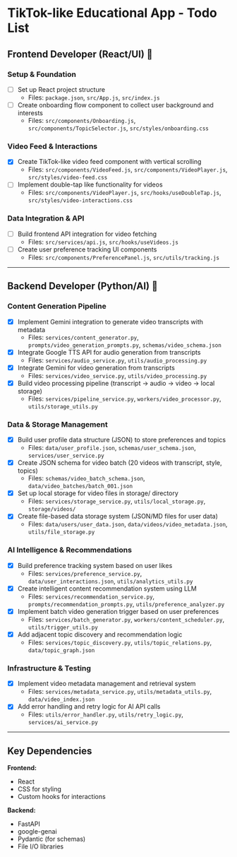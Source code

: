 # TikTok-like Educational App - Todo List

## Frontend Developer (React/UI) 🎨

### Setup & Foundation

- [ ] Set up React project structure
  - Files: `package.json`, `src/App.js`, `src/index.js`
- [ ] Create onboarding flow component to collect user background and interests
  - Files: `src/components/Onboarding.js`, `src/components/TopicSelector.js`, `src/styles/onboarding.css`

### Video Feed & Interactions

- [x] Create TikTok-like video feed component with vertical scrolling
  - Files: `src/components/VideoFeed.js`, `src/components/VideoPlayer.js`, `src/styles/video-feed.css`
- [ ] Implement double-tap like functionality for videos
  - Files: `src/components/VideoPlayer.js`, `src/hooks/useDoubleTap.js`, `src/styles/video-interactions.css`

### Data Integration & API

- [ ] Build frontend API integration for video fetching
  - Files: `src/services/api.js`, `src/hooks/useVideos.js`
- [ ] Create user preference tracking UI components
  - Files: `src/components/PreferencePanel.js`, `src/utils/tracking.js`

---

## Backend Developer (Python/AI) 🤖

### Content Generation Pipeline

- [x] Implement Gemini integration to generate video transcripts with metadata
  - Files: `services/content_generator.py`, `prompts/video_generation_prompts.py`, `schemas/video_schema.json`
- [x] Integrate Google TTS API for audio generation from transcripts
  - Files: `services/audio_service.py`, `utils/audio_processing.py`
- [x] Integrate Gemini for video generation from transcripts
  - Files: `services/video_service.py`, `utils/video_processing.py`
- [x] Build video processing pipeline (transcript → audio → video → local storage)
  - Files: `services/pipeline_service.py`, `workers/video_processor.py`, `utils/storage_utils.py`

### Data & Storage Management

- [x] Build user profile data structure (JSON) to store preferences and topics
  - Files: `data/user_profile.json`, `schemas/user_schema.json`, `services/user_service.py`
- [x] Create JSON schema for video batch (20 videos with transcript, style, topics)
  - Files: `schemas/video_batch_schema.json`, `data/video_batches/batch_001.json`
- [x] Set up local storage for video files in storage/ directory
  - Files: `services/storage_service.py`, `utils/local_storage.py`, `storage/videos/`
- [x] Create file-based data storage system (JSON/MD files for user data)
  - Files: `data/users/user_data.json`, `data/videos/video_metadata.json`, `utils/file_storage.py`

### AI Intelligence & Recommendations

- [x] Build preference tracking system based on user likes
  - Files: `services/preference_service.py`, `data/user_interactions.json`, `utils/analytics_utils.py`
- [x] Create intelligent content recommendation system using LLM
  - Files: `services/recommendation_service.py`, `prompts/recommendation_prompts.py`, `utils/preference_analyzer.py`
- [x] Implement batch video generation trigger based on user preferences
  - Files: `services/batch_generator.py`, `workers/content_scheduler.py`, `utils/trigger_utils.py`
- [x] Add adjacent topic discovery and recommendation logic
  - Files: `services/topic_discovery.py`, `utils/topic_relations.py`, `data/topic_graph.json`

### Infrastructure & Testing

- [x] Implement video metadata management and retrieval system
  - Files: `services/metadata_service.py`, `utils/metadata_utils.py`, `data/video_index.json`
- [x] Add error handling and retry logic for AI API calls
  - Files: `utils/error_handler.py`, `utils/retry_logic.py`, `services/ai_service.py`

---

## Key Dependencies

**Frontend:**

- React
- CSS for styling
- Custom hooks for interactions

**Backend:**

- FastAPI
- google-genai
- Pydantic (for schemas)
- File I/O libraries
